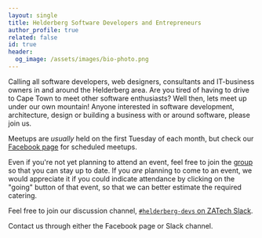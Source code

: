 ```yaml
---
layout: single
title: Helderberg Software Developers and Entrepreneurs
author_profile: true
related: false
id: true
header:
  og_image: /assets/images/bio-photo.png
---
```


Calling all software developers, web designers, consultants and IT-business owners in and around the Helderberg area. Are you tired of having to drive to Cape Town to meet other software enthusiasts? Well then, lets meet up under our own mountain! Anyone interested in software development, architecture, design or building a business with or around software, please join us.

Meetups are *usually* held on the first Tuesday of each month, but check our [Facebook page](https://www.facebook.com/groups/helderberg.swdev.entrep.meetups/events) for scheduled meetups.

Even if you're not yet planning to attend an event, feel free to join the [group](https://www.facebook.com/groups/helderberg.swdev.entrep.meetups) so that you can stay up to date. If you *are* planning to come to an event, we would appreciate it if you could indicate attendance by clicking on the "going" button of that event, so that we can better estimate the required catering.

Feel free to join our discussion channel, [`#helderberg-devs` on ZATech Slack](https://zatech.slack.com/app_redirect?channel=helderberg-devs).

Contact us through either the Facebook page or Slack channel.
